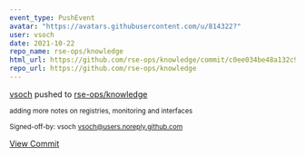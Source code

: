```yaml
---
event_type: PushEvent
avatar: "https://avatars.githubusercontent.com/u/814322?"
user: vsoch
date: 2021-10-22
repo_name: rse-ops/knowledge
html_url: https://github.com/rse-ops/knowledge/commit/c0ee034be48a132c9c8752e79f41b2f71a63ad9c
repo_url: https://github.com/rse-ops/knowledge
---
```


<a href='https://github.com/vsoch' target='_blank'>vsoch</a> pushed to <a href='https://github.com/rse-ops/knowledge' target='_blank'>rse-ops/knowledge</a>

<small>adding more notes on registries, monitoring and interfaces

Signed-off-by: vsoch <vsoch@users.noreply.github.com></small>

<a href='https://github.com/rse-ops/knowledge/commit/c0ee034be48a132c9c8752e79f41b2f71a63ad9c' target='_blank'>View Commit</a>